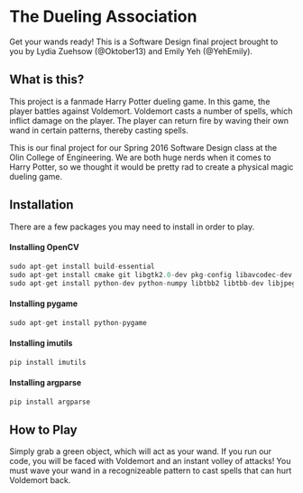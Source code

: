 ---
---

# The Dueling Association
Get your wands ready! This is a Software Design final project brought to you by Lydia Zuehsow (@Oktober13) and Emily Yeh (@YehEmily).

## What is this?
This project is a fanmade Harry Potter dueling game. In this game, the player battles against Voldemort. Voldemort casts a number of spells, which inflict damage on the player. The player can return fire by waving their own wand in certain patterns, thereby casting spells.

This is our final project for our Spring 2016 Software Design class at the Olin College of Engineering. We are both huge nerds when it comes to Harry Potter, so we thought it would be pretty rad to create a physical magic dueling game.

## Installation
There are a few packages you may need to install in order to play. 

#### Installing OpenCV
``` python
sudo apt-get install build-essential
sudo apt-get install cmake git libgtk2.0-dev pkg-config libavcodec-dev libavformat-dev libswscale-dev
sudo apt-get install python-dev python-numpy libtbb2 libtbb-dev libjpeg-dev libpng-dev libtiff-dev libjasper-dev libdc1394-22-dev
```

#### Installing pygame
``` python
sudo apt-get install python-pygame
```

#### Installing imutils
``` python
pip install imutils
```

#### Installing argparse
``` python
pip install argparse
```

## How to Play
Simply grab a green object, which will act as your wand. If you run our code, you will be faced with Voldemort and an instant volley of attacks! You must wave your wand in a recognizeable pattern to cast spells that can hurt Voldemort back.
